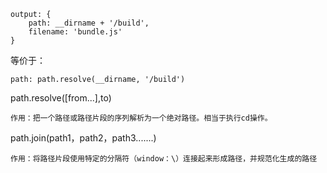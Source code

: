 

```
output: {
	path: __dirname + '/build',
	filename: 'bundle.js'
}
```	
等价于：

```	
path: path.resolve(__dirname, '/build')
```

path.resolve([from...],to)

	作用：把一个路径或路径片段的序列解析为一个绝对路径。相当于执行cd操作。
path.join(path1，path2，path3.......)		

	作用：将路径片段使用特定的分隔符（window：\）连接起来形成路径，并规范化生成的路径